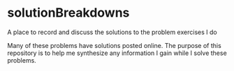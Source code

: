 # solutionBreakdowns
A place to record and discuss the solutions to the problem exercises I do

Many of these problems have solutions posted online. The purpose of this repository is to help me synthesize any information I gain while I solve these problems.

